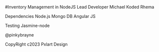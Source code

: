 #Inventory Management in NodeJS
Lead Developer
Michael Koded Rhema

Dependencies
Node.js
Mongo DB
Angular JS

Testing
Jasmine-node

@pinkybrayne

CopyRight c2023 Pxlart Design
